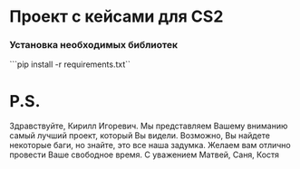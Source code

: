# Проект с кейсами для CS2

### Установка необходимых библиотек
```pip install -r requirements.txt``

# P.S.
Здравствуйте, Кирилл Игоревич. 
Мы представляем Вашему вниманию самый лучший проект, который Вы видели. Возможно, Вы найдете некоторые баги, но знайте, это все наша задумка. Желаем вам отлично провести Ваше свободное время. С уважением Матвей, Саня, Костя
